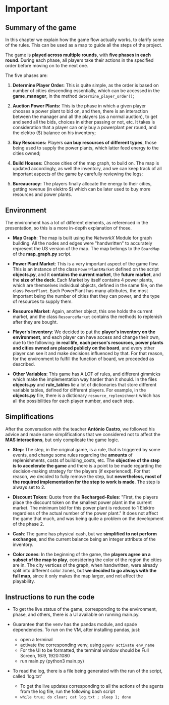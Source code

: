 # Important 
## Summary of the game

In this chapter we explain how the game flow actually works, to clarify some of the rules. This can be used as a map to guide all the steps of the project.

The game is **played across multiple rounds**, with **five phases in each round**. During each phase, all players take their actions in the specified order before moving on to the next one. 

The five phases are:

1. **Determine Player Order:** This is quite simple, as the order is based on number of cities descending essentially, which can be accessed in the **game_manager**, in the method `determine_player_order()`;
   
2. **Auction Power Plants:** This is the phase in which a given player chooses a power plant to bid on, and then, there is an interaction between the manager and all the players (as a normal auction), to get and send all the bids, choices in either passing or not, etc. It takes is consideration that a player can only buy a powerplant per round, and the elektro ($) balance on his inventory;

3. **Buy Resources:** Players **can buy resources of different types**, those being used to supply the power plants, which latter feed energy to the cities owned;

4. **Build Houses:** Choose cities of the map graph, to build on. The map is updated accordingly, as well the inventory, and we can keep track of all important aspects of the game by carefully reviewing the logs;
   
5. **Bureaucracy:** The players finally allocate the energy to their cities, getting revenue (in elektro $) which can be later used to buy more resources and power plants.

## Environment

The environment has a lot of different elements, as referenced in the presentation, so this is a more in-depth explanation of those.

- **Map Graph**: The map is built using the *NetworkX* Module for graph building. All the nodes and edges were "handwritten" to accurately represent the US version of the map. The map belongs to the `BoardMap` of the **map_graph.py** script.

- **Power Plant Market**: This is a very important aspect of the game flow. This is an instance of the class `PowerPlantMarket` defined on the script **objects.py**, and it **contains the current market**, the **future market**, and the **size of the deck**. Each Market by itself contains 4 power plants, which are themselves individual objects, defined in the same file, on the class `PowerPlant`. Each PowerPlant has many attributes, the most important being the number of cities that they can power, and the type of resources to supply them.

- **Resource Market**: Again, another object, this one holds the current market, and the class `ResourceMarket` contains the methods to replenish after they are bought.

- **Player's Inventory**: We decided to put the **player's inventory on the environment**, and each player can have access and change their own, due to the following: **in real life, each person's resources, power plants and cities owned are placed publicly on the board**, and every other player can see it and make decisions influenced by that. For that reason, for the environment to fulfill the function of board, we proceeded as described.

- **Other Variables**: This game has A LOT of rules, and different gimmicks which make the implementation way harder than it should. In the files **objects.py** and **rule_tables** lie a lot of dictionaries that store different variable tables, defined for different players. For example, in the **objects.py** file, there is a dictionary `resource_replenishment` which has all the possibilities for each player number, and each step.

## Simplifications

After the conversation with the teacher **António Castro**, we followed his advice and made some simplifications that we considered not to affect the **MAS interactions**, but only complicate the game logic.

- **Step**: The step, in the original game, is a rule, that is triggered by some events, and change some rules regarding the **amounts** of replenishments, costs of building_costs, etc. The **objective of the step is to accelerate the game** and there is a point to be made regarding the decision-making strategy for the players (if experienced). For that reason, we decided to fully remove the step, but **nevertheless, most of the required implementation for the step to work is made**. The step is always set to 2.

- **Discount Token**: Quote from the **Recharged-Rules**: "First, the players place the discount token on the smallest power plant in the current market. The minimum bid for this power plant is reduced to 1 Elektro regardless of the actual number of the power plant." It does not affect the game that much, and was being quite a problem on the development of the phase 2.

- **Cash**: The game has physical cash, but we **simplified to not perform exchanges**, and the current balance being an integer attribute of the inventory.

- **Color zones**: In the beginning of the game, the **players agree on a subset of the map to play**, considering the color of the region the cities are in. The city vertices of the graph, when handwritten, were already split into different color zones, but **we decided to go always with the full map**, since it only makes the map larger, and not affect the playability.

## Instructions to run the code

- To get the live status of the game, corresponding to the environment, phase, and others, there is a UI available on running main.py.

- Guarantee that the venv has the pandas module, and spade dependencies. To run on the VM, after installing pandas, just:
    - open a terminal
    - activate the corresponding venv, using `pyenv activate env_name`
    - For the UI to be formatted, the terminal window should be Full Screen, 16:9, 1920:1080
    - run main.py (python3 main.py)

- To read the log, there is a file being generated with the run of the script, called 'log.txt'
    - To get the live updates corresponding to all the actions of the agents from the log file, run the following bash script
    - `while true; do clear; cat log.txt ; sleep 1; done`


